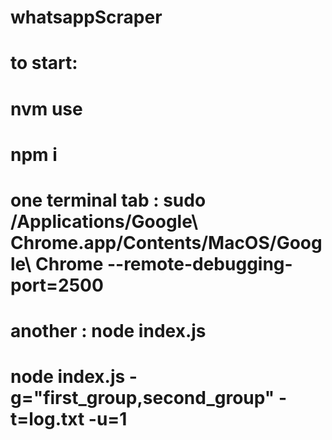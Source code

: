 # whatsappScraper
# to start:

# nvm use 
# npm i 
# one terminal tab : sudo /Applications/Google\ Chrome.app/Contents/MacOS/Google\ Chrome  --remote-debugging-port=2500 

# another : node index.js 

# node index.js -g="first_group,second_group" -t=log.txt -u=1


